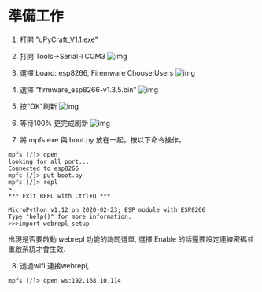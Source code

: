 # 準備工作

1. 打開 "uPyCraft_V1.1.exe"

2. 打開 Tools->Serial->COM3
![img](/img/1.png)

3. 選擇 board: esp8266, Firemware Choose:Users
![img](/img/2.png)

4. 選擇 "firmware_esp8266-v1.3.5.bin"
![img](/img/3.png)

5. 按"OK"刷新
![img](/img/4.png)

6. 等待100% 更完成刷新
![img](/img/5.png)

7. 將 mpfs.exe 與 boot.py 放在一起，按以下命令操作。
```
mpfs [/]> open
looking for all port...
Connected to esp8266
mpfs [/]> put boot.py
mpfs [/]> repl
>
*** Exit REPL with Ctrl+Q ***

MicroPython v1.12 on 2020-02-23; ESP module with ESP8266
Type "help()" for more information.
>>>import webrepl_setup
```
出現是否要啟動 webrepl 功能的詢問選單, 選擇 Enable 的話還要設定連線密碼並重啟系統才會生效. 

8. 透過wifi 連接webrepl,
````
mpfs [/]> open ws:192.168.10.114
````


